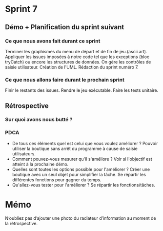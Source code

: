# Sprint 7

## Démo + Planification du sprint suivant

### Ce que nous avons fait durant ce sprint
Terminer les graphismes du menu de départ et de fin de jeu.(ascii art). 
Appliquer les issues imposées à notre code tel que les exceptions (bloc tryCatch) ou encore les structures de données. 
On gère les contrôles de saisie utilisateur. 
Création de l'UML.
Rédaction du sprint numéro 7.

### Ce que nous allons faire durant le prochain sprint
Finir le restants des issues. 
Rendre le jeu exécutable. 
Faire les tests unitaire.


## Rétrospective

### Sur quoi avons nous butté ?



### PDCA
* De tous ces éléments quel est celui que vous voulez améliorer ?
	Pouvoir utiliser la boutique sans arrêt du programme à cause de saisie utilisateurs.
* Comment pouvez-vous mesurer qu'il s'améliore ?
	Voir si l'objectif est atteint à la prochaine démo.
* Quelles sont toutes les options possible pour l'améliorer ?
	Créer une boutique avec un seul objet pour simplifier la tâche.
	Se répartir les différentes fonctions pour gagner du temps.
* Qu'allez-vous tester pour l'améliorer ?
	Se répartir les fonctions/tâches.

# Mémo
N’oubliez pas d’ajouter une photo du radiateur d’information au moment de la rétrospective.